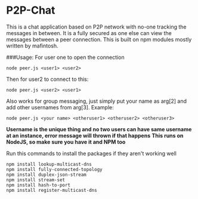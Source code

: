 # P2P-Chat 
This is a chat application based on P2P network with no-one tracking the messages in between. It is a fully secured 
as one else can view the messages between a peer connection. This is built on npm modules mostly written by mafintosh.

###Usage:
For user one to open the connection
```
node peer.js <user1> <user2>
```

Then for user2 to connect to this:
```
node peer.js <user2> <user1>
```

Also works for group messaging, just simply put your name as arg[2] and add other usernames from arg[3].
Example:
```
node peer.js <your name> <otheruser1> <otheruser2> <otheruser3>
```
**Username is the unique thing and no two users can have same username at an instance, error message will thrown if that happens**
**This runs on NodeJS, so make sure you have it and NPM too**

Run this commands to install the packages if they aren't working well
```
npm install lookup-multicast-dns
npm install fully-connected-topology
npm install duplex-json-stream
npm install stream-set
npm install hash-to-port
npm install register-multicast-dns
```
